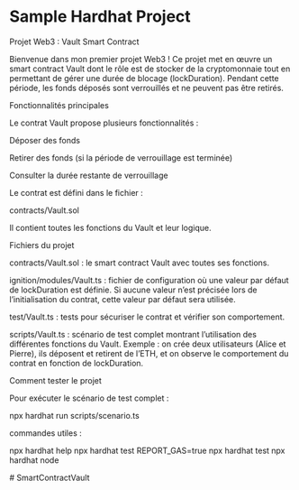 # Sample Hardhat Project

Projet Web3 : Vault Smart Contract

Bienvenue dans mon premier projet Web3 !
Ce projet met en œuvre un smart contract Vault dont le rôle est de stocker de la cryptomonnaie tout en permettant de gérer une durée de blocage (lockDuration). Pendant cette période, les fonds déposés sont verrouillés et ne peuvent pas être retirés.

Fonctionnalités principales

Le contrat Vault propose plusieurs fonctionnalités :

Déposer des fonds

Retirer des fonds (si la période de verrouillage est terminée)

Consulter la durée restante de verrouillage

Le contrat est défini dans le fichier :

contracts/Vault.sol


Il contient toutes les fonctions du Vault et leur logique.

Fichiers du projet

contracts/Vault.sol : le smart contract Vault avec toutes ses fonctions.

ignition/modules/Vault.ts : fichier de configuration où une valeur par défaut de lockDuration est définie. Si aucune valeur n’est précisée lors de l’initialisation du contrat, cette valeur par défaut sera utilisée.

test/Vault.ts : tests pour sécuriser le contrat et vérifier son comportement.

scripts/Vault.ts : scénario de test complet montrant l’utilisation des différentes fonctions du Vault.
Exemple : on crée deux utilisateurs (Alice et Pierre), ils déposent et retirent de l’ETH, et on observe le comportement du contrat en fonction de lockDuration.

Comment tester le projet

Pour exécuter le scénario de test complet :

npx hardhat run scripts/scenario.ts

commandes utiles :

npx hardhat help
npx hardhat test
REPORT_GAS=true npx hardhat test
npx hardhat node

#   S m a r t C o n t r a c t V a u l t 
 
 
